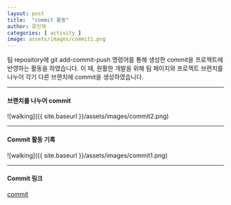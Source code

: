 ```yaml
---
layout: post
title:  "commit 활동"
author: 류민재
categories: [ activity ]
image: assets/images/commit1.png
---
```

팀 repository에 git add-commit-push 명령어를 통해
생성한 commit을 프로젝트에 반영하는 활동을 하였습니다.
이 때, 원활한 개발을 위해 팀 페이지와 프로젝트 브랜치를 나누어
각기 다른 브랜치에 commit을 생성하였습니다.

***

#### 브랜치를 나누어 commit
![walking]({{ site.baseurl }}/assets/images/commit2.png)

***

#### Commit 활동 기록
![walking]({{ site.baseurl }}/assets/images/commit1.png)

***

#### Commit 링크
[commit](https://github.com/18-2-SKKU-OSS/2018-2-OSS-L1/commits/master)